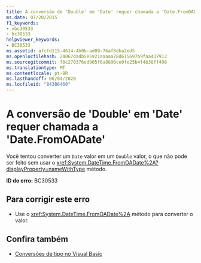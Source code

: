```yaml
---
title: A conversão de 'Double' em 'Date' requer chamada a 'Date.FromOADate'
ms.date: 07/20/2015
f1_keywords:
- vbc30533
- bc30533
helpviewer_keywords:
- BC30533
ms.assetid: afcfd115-4614-4b0b-ad09-76af8dba2ed5
ms.openlocfilehash: 24067dadb5e5921aaaaa78d615697b9faa437912
ms.sourcegitcommit: f8c270376ed905f6a8896ce0fe25b4f4b38ff498
ms.translationtype: MT
ms.contentlocale: pt-BR
ms.lasthandoff: 06/04/2020
ms.locfileid: "84386460"
---
```

# <a name="conversion-from-double-to-date-requires-calling-the-datefromoadate"></a>A conversão de 'Double' em 'Date' requer chamada a 'Date.FromOADate'
Você tentou converter um `Date` valor em um `Double` valor, o que não pode ser feito sem usar o <xref:System.DateTime.FromOADate%2A?displayProperty=nameWithType> método.  
  
 **ID do erro:** BC30533  
  
## <a name="to-correct-this-error"></a>Para corrigir este erro  
  
- Use o <xref:System.DateTime.FromOADate%2A> método para converter o valor.  
  
## <a name="see-also"></a>Confira também

- [Conversões de tipo no Visual Basic](../programming-guide/language-features/data-types/type-conversions.md)
